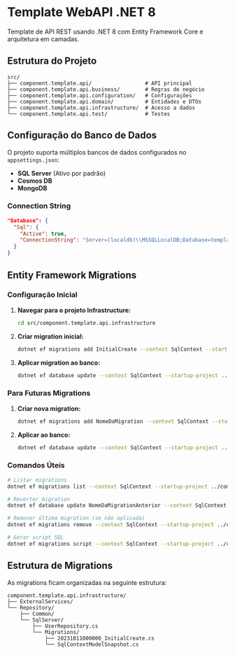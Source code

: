 # Template WebAPI .NET 8

Template de API REST usando .NET 8 com Entity Framework Core e arquitetura em camadas.

## Estrutura do Projeto

```
src/
├── component.template.api/                 # API principal
├── component.template.api.business/        # Regras de negócio
├── component.template.api.configuration/   # Configurações
├── component.template.api.domain/          # Entidades e DTOs
├── component.template.api.infrastructure/  # Acesso a dados
└── component.template.api.test/            # Testes
```

## Configuração do Banco de Dados

O projeto suporta múltiplos bancos de dados configurados no `appsettings.json`:

- **SQL Server** (Ativo por padrão)
- **Cosmos DB** 
- **MongoDB**

### Connection String

```json
"Database": {
  "Sql": {
    "Active": true,
    "ConnectionString": "Server=(localdb)\\MSSQLLocalDB;Database=template;User Id=sa;Password=sa;TrustServerCertificate=True;"
  }
}
```

## Entity Framework Migrations

### Configuração Inicial

1. **Navegar para o projeto Infrastructure:**
   ```bash
   cd src/component.template.api.infrastructure
   ```

2. **Criar migration inicial:**
   ```bash
   dotnet ef migrations add InitialCreate --context SqlContext --startup-project ../component.template.api --output-dir Repository/SqlServer/Migrations
   ```

3. **Aplicar migration ao banco:**
   ```bash
   dotnet ef database update --context SqlContext --startup-project ../component.template.api
   ```

### Para Futuras Migrations

1. **Criar nova migration:**
   ```bash
   dotnet ef migrations add NomeDaMigration --context SqlContext --startup-project ../component.template.api --output-dir Repository/SqlServer/Migrations
   ```

2. **Aplicar ao banco:**
   ```bash
   dotnet ef database update --context SqlContext --startup-project ../component.template.api
   ```

### Comandos Úteis

```bash
# Listar migrations
dotnet ef migrations list --context SqlContext --startup-project ../component.template.api

# Reverter migration
dotnet ef database update NomeDaMigrationAnterior --context SqlContext --startup-project ../component.template.api

# Remover última migration (se não aplicada)
dotnet ef migrations remove --context SqlContext --startup-project ../component.template.api

# Gerar script SQL
dotnet ef migrations script --context SqlContext --startup-project ../component.template.api
```

## Estrutura de Migrations

As migrations ficam organizadas na seguinte estrutura:

```
component.template.api.infrastructure/
├── ExternalServices/
└── Repository/
    ├── Common/
    └── SqlServer/
        ├── UserRepository.cs
        └── Migrations/
            ├── 20231011000000_InitialCreate.cs
            └── SqlContextModelSnapshot.cs
```